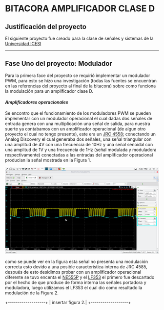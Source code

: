 # BITACORA AMPLIFICADOR CLASE D

## Justificación del proyecto

El siguiente proyecto fue creado para la clase de señales y sistemas de la [Universidad ICESI](https://www.icesi.edu.co/)

__________________________________________________________________________________________________________________________

## Fase Uno del proyecto: Modulador

Para la primera face del proyecto se requirió implementar un modulador PWM, para esto se hizo una investigación (todas las fuentes se encuentran 
en las referencias del proyecto al final de la bitacora) sobre como funciona la modulación para un amplificador clase D. 

 #### *Amplificadores operacionales* 
Se encontro que el funcionamiento de los moduladores PWM se pueden implementar con un modulador operacional el cual 
dadas dos señales de entrada 
genera con una multiplicación una señal de salida, para nuestra suerte ya contabamos con un amplificador operacional 
(de algun otro proyecto el 
cual no tengo presente), este era un [JRC 4558](documentos/jrc4558.pdf); conectando un Analog Discovery el cual generaba dos señales, una señal 
triangular con una amplitud
de 4V con una frecuencia de 10Hz y una señal senoidal con una amplitud de 1V y una frecuencia de 1Hz (señal modulada y 
moduladora respectivamente)
conectadas a las entradas del amplificador operacional producian la señal mostrada en la Figura 1.

![Figura 1.Modulación con el JRC 4558](imagenes/moduladorJRC.png)

como se puede ver en la figura esta señal no presenta una modulación correcta esto devido a una posible caracteristica 
interna de JRC 4585, después de esto desidimos probar con un amplificador operacional diferente se tuvo encenta el 
[NE555P](documentos/NE555.pdf) y el [LF353](documentos/LF353.pdf) el primero fue descartado por el hecho de que produce de forma interna
las señales portadora y moduladora, luego utilizamos el LF353 el cual dio como resultado la modulación de la Figura 2. 

+-------------------+
| insertar figura 2.|
+-------------------+





 
